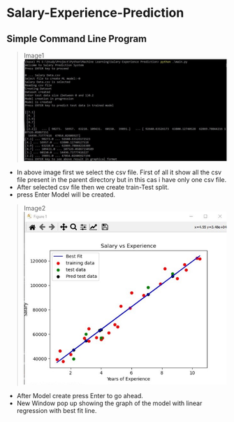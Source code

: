 # Salary-Experience-Prediction

## Simple Command Line Program

> Image1
![Image1](https://raw.githubusercontent.com/abhishek96negi/Salary-Experience-Prediction/main/Images/Input1.jpg)

 *  In above image first we select the csv file. First of all it show all the csv file present in the parent directory but in this cas i have only one csv file.
 *  After selected csv file then we create train-Test split.
 *  press Enter Model will be created.
 
 > Image2
![Image2](https://raw.githubusercontent.com/abhishek96negi/Salary-Experience-Prediction/main/Images/input2.jpg)

 *  After Model create press Enter to go ahead.
 *  New Window pop up showing the graph of the model with linear regression with best fit line.
 

